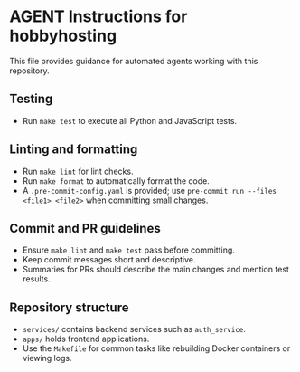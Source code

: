 # AGENT Instructions for hobbyhosting

This file provides guidance for automated agents working with this repository.

## Testing

- Run `make test` to execute all Python and JavaScript tests.

## Linting and formatting

- Run `make lint` for lint checks.
- Run `make format` to automatically format the code.
- A `.pre-commit-config.yaml` is provided; use `pre-commit run --files <file1> <file2>` when committing small changes.

## Commit and PR guidelines

- Ensure `make lint` and `make test` pass before committing.
- Keep commit messages short and descriptive.
- Summaries for PRs should describe the main changes and mention test results.

## Repository structure

- `services/` contains backend services such as `auth_service`.
- `apps/` holds frontend applications.
- Use the `Makefile` for common tasks like rebuilding Docker containers or viewing logs.
